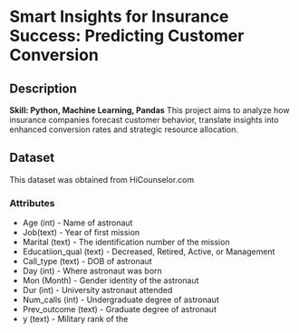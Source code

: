 # Smart Insights for Insurance Success: Predicting Customer Conversion

## Description
**Skill: Python, Machine Learning, Pandas**
This project aims to analyze how insurance companies forecast customer behavior, translate insights into enhanced conversion rates and strategic resource allocation. 

## Dataset
This dataset was obtained from HiCounselor.com

### Attributes
- Age (int) - Name of astronaut
- Job(text) - Year of first mission 
- Marital (text) - The identification number of the mission
- Educatiion_qual (text) - Decreased, Retired, Active, or Management
- Call_type (text) - DOB of astronaut
- Day (int) - Where astronaut was born
- Mon (Month) - Gender identity of the astronaut
- Dur (int) - University astronaut attended 
- Num_calls (int) - Undergraduate degree of astronaut 
- Prev_outcome (text) - Graduate degree of astronaut 
- y (text) - Military rank of the 
